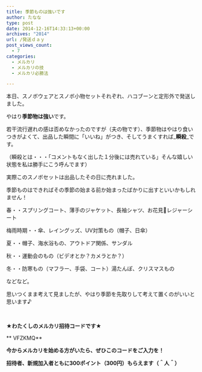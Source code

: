 ```yaml
---
title: 季節ものは強いです
author: たなな
type: post
date: 2014-12-16T14:33:13+00:00
archives: "2014"
url: /発送ｄａｙ
post_views_count:
  - 7
categories:
  - メルカリ
  - メルカリの技
  - メルカリ必勝法

---
```

本日、スノボウェアとスノボ小物セットそれぞれ、ハコブーンと定形外で発送しました。

やはり**季節物は強い**です。

若干流行遅れの感は否めなかったのですが（夫の物です）、季節物はやはり食いつきがよくて、出品した瞬間に「いいね」がつき、そしてうまくすれば_**瞬殺**_です。

（瞬殺とは・・・「コメントもなく出した１分後には売れている」そんな嬉しい状態を私は勝手にこう呼んでます）
  
実際このスノボセットは出品したその日に売れました。

季節ものはできればその季節の始まる前か始まったばかりに出すといいかもしれません！

春・・スプリングコート、薄手のジャケット、長袖シャツ、お花見レジャーシート

梅雨時期・・傘、レイングッズ、UV対策もの（帽子、日傘）

夏・・帽子、海水浴もの、アウトドア関係、サンダル

秋・・運動会のもの（ビデオとか？カメラとか？）

冬・・防寒もの（マフラー、手袋、コート）湯たんぽ、クリスマスもの

などなど。

思いつくまま考えて見ましたが、やはり季節を先取りして考えて置くのがいいと思います♪

&nbsp;

**★わたくしのメルカリ招待コードです★**

** VFZKMQ**

**今からメルカリを始める方がいたら、ぜひこのコードをご入力を！**

**招待者、新規加入者ともに300ポイント（300円）もらえます（＾人＾）**

&nbsp;